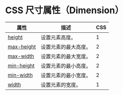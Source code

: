 # CSS 尺寸属性（Dimension）

| 属性 | 描述 | CSS |
| --- | --- | --- |
| [height](/cssref/pr_dim_height.asp) | 设置元素高度。 | 1 |
| [max-height](/cssref/pr_dim_max-height.asp) | 设置元素的最大高度。 | 2 |
| [max-width](/cssref/pr_dim_max-width.asp) | 设置元素的最大宽度。 | 2 |
| [min-height](/cssref/pr_dim_min-height.asp) | 设置元素的最小高度。 | 2 |
| [min-width](/cssref/pr_dim_min-width.asp) | 设置元素的最小宽度。 | 2 |
| [width](/cssref/pr_dim_width.asp) | 设置元素的宽度。 | 1 |

